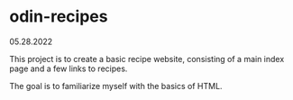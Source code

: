 # odin-recipes

05.28.2022

This project is to create a basic recipe website, consisting of a main index page and a few links to recipes. 

The goal is to familiarize myself with the basics of HTML.